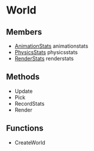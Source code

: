 # World #

## Members ##
- [AnimationStats](CPP_AnimationStats.md) animationstats
- [PhysicsStats](CPP_PhysicsStats.md) physicsstats
- [RenderStats](CPP_RenderStats.md) renderstats

## Methods ##
- Update
- Pick
- RecordStats
- Render

## Functions ##
- CreateWorld
